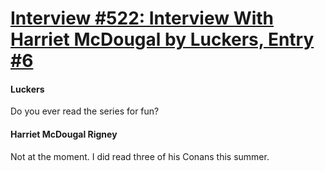 # [Interview #522: Interview With Harriet McDougal by Luckers, Entry #6](https://www.theoryland.com/intvmain.php?i=522#6)

#### Luckers

Do you ever read the series for fun?

#### Harriet McDougal Rigney

Not at the moment. I did read three of his Conans this summer.

